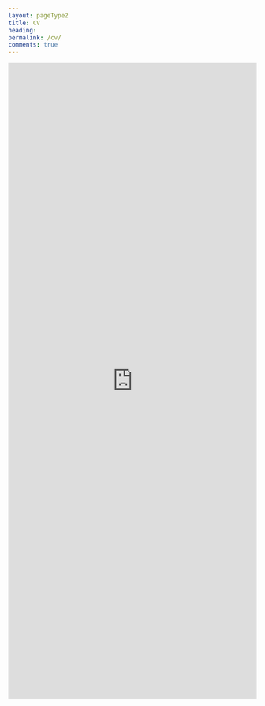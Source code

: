 ```yaml
---
layout: pageType2
title: CV
heading:
permalink: /cv/
comments: true
---
```

<iframe class="scribd_iframe_embed" src="https://www.scribd.com/embeds/325973901/content?start_page=1&view_mode=slideshow&access_key=key-kaYX03H3y7tsC6s80WBS&show_recommendations=true" data-auto-height="false" data-aspect-ratio="0.7080062794348508" scrolling="no" id="doc_34409" width="100%" height="1290" frameborder="0"></iframe>